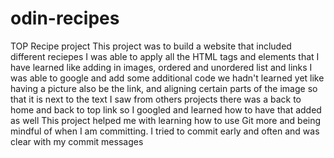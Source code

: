 # odin-recipes
TOP Recipe project
This project was to build a website that included different reciepes
I was able to apply all the HTML tags and elements that I have learned like adding in images, ordered and unordered list and links
I was able to google and add some additional code we hadn't learned yet like having a picture also be the link, and aligning certain parts of the image so that it is next to the text 
I saw from others projects there was a back to home and back to top link so I googled and learned how to have that added as well
This project helped me with learning how to use Git more and being mindful of when I am committing. I tried to commit early and often and was clear with my commit messages 